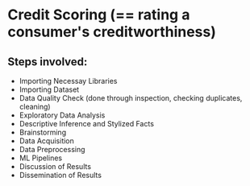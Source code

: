 
# Credit Scoring (== rating a consumer's creditworthiness)
## Steps involved:
* Importing Necessay Libraries
* Importing Dataset
* Data Quality Check (done through inspection, checking duplicates, cleaning)
* Exploratory Data Analysis
* Descriptive Inference and Stylized Facts
* Brainstorming
* Data Acquisition
* Data Preprocessing
* ML Pipelines
* Discussion of Results
* Dissemination of Results


